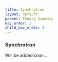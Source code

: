 ```yaml
---
title: Synchrotron
layout: default
parent: Theory Summary
nav_order: 2
child_nav_order: 2
---
```

### Synchrotron
Will be added soon ...
